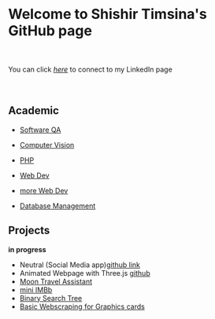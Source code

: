 <br>

# **Welcome to Shishir Timsina's GitHub page** <br><br>
You can click *[here][1]* to connect to my LinkedIn page<br><br>
<br>


## **Academic**

  * [Software QA](https://github.com/sht99/Software-QA)
  
  * [Computer Vision](https://github.com/sht99/cs1674)
  * [PHP](https://github.com/sht99/PHP)
  
  * [Web Dev](https://github.com/sht99/webDev)  
  * [more Web Dev](https://github.com/sht99/webDev)
  * [Database Management](https://github.com/sht99/DatabaseManagement/tree/main)
  
## **Projects**

**in progress**

* Neutral (Social Media app)[github link](https://github.com/sht99/TeamNeutral)
* Animated Webpage with Three.js [github](https://github.com/sht99/Portfolio/tree/master)
* [Moon Travel Assistant](http://sht99.infinityfreeapp.com/cs334/final/main.php)
* [mini IMBb](https://github.com/sht99/miniIMBb)
* [Binary Search Tree](https://github.com/sht99/BinarySearchTree)
* [Basic Webscraping for Graphics cards](https://github.com/sht99/Webscraping2)



[1]: <https://www.linkedin.com/in/shishir-timsina-03466018a>
